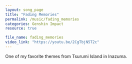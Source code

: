 ```yaml
---
layout: song_page
title: "Fading Memories"
permalink: /music/fading_memories
categories: Genshin Impact
resource: true

file_name: fading_memories
video_link: "https://youtu.be/2CgTbjN5T2c"
---
```


One of my favorite themes from Tsurumi Island in Inazuma.





